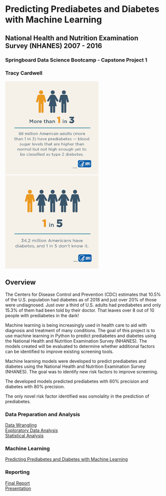 # Predicting Prediabetes and Diabetes with Machine Learning
## National Health and Nutrition Examination Survey (NHANES) 2007 - 2016
### Springboard Data Science Bootcamp - Capstone Project 1
### Tracy Cardwell

<p float="left">
<img src="https://github.com/tcardwell/Capstone-1/blob/master/images/1in3L.jpg" width=300>
<img src="https://github.com/tcardwell/Capstone-1/blob/master/images/1in5L.jpg" width=300>
</p>

## Overview

The Centers for Disease Control and Prevention (CDC) estimates that 10.5% of the U.S. population had diabetes as of 2018 and just over 20% of those were undiagnosed. Just over a third of U.S. adults had prediabetes and only 15.3% of them had been told by their doctor. That leaves over 8 out of 10 people with prediabetes in the dark!

Machine learning is being increasingly used in health care to aid with diagnosis and treatment of many conditions. The goal of this project is to use machine learning in Python to predict prediabetes and diabetes using the National Health and Nutrition Examination Survey (NHANES). The models created will be evaluated to determine whether additional factors can be identified to improve existing screening tools. 

Machine learning models were developed to predict prediabetes and diabetes using the National Health and Nutrition Examination Survey (NHANES). The goal was to identify new risk factors to improve screening. 

The developed models predicted prediabetes with 60% precision and diabetes with 80% precision. 

The only novel risk factor identified was osmolality in the prediction of prediabetes. 


### Data Preparation and Analysis

[Data Wrangling](https://github.com/tcardwell/Capstone-1/blob/master/notebooks/Capstone%201%20data%20wrangling.ipynb)  
[Exploratory Data Analysis](https://github.com/tcardwell/Capstone-1/blob/master/notebooks/Capstone%201%20EDA.ipynb)  
[Statistical Analysis](https://github.com/tcardwell/Capstone-1/blob/master/notebooks/Capstone%201%20Statistical%20Data%20Analysis.ipynb)  

### Machine Learning

[Predicting Prediabetes and Diabetes with Machine Learning](https://github.com/tcardwell/Capstone-1/blob/master/notebooks/Capstone%201%20ML.ipynb)

### Reporting

[Final Report](https://github.com/tcardwell/Capstone-1/blob/master/reports/Capstone%201%20Final%20Report.pdf)  
[Presentation](https://github.com/tcardwell/Capstone-1/blob/master/Predicting%20Prediabetes%20and%20Diabetes%20with%20Machine%20Learning.pdf)  


